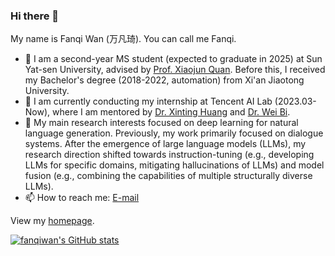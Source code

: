 ### Hi there 👋

My name is Fanqi Wan (万凡琦). You can call me Fanqi.

- 🌱 I am a second-year MS student (expected to graduate in 2025) at Sun Yat-sen University, advised by [Prof. Xiaojun Quan](https://sites.google.com/site/xiaojunquan/). Before this, I received my Bachelor's degree (2018-2022, automation) from Xi'an Jiaotong University.
- 👯 I am currently conducting my internship at Tencent AI Lab (2023.03-Now), where I am mentored by [Dr. Xinting Huang](https://timhuang1.github.io/) and [Dr. Wei Bi](https://scholar.google.com/citations?user=aSJcgQMAAAAJ&hl=zh-CN).
- 🤔 My main research interests focused on deep learning for natural language generation. Previously, my work primarily focused on dialogue systems. After the emergence of large language models (LLMs), my research direction shifted towards instruction-tuning (e.g., developing LLMs for specific domains, mitigating hallucinations of LLMs) and model fusion (e.g., combining the capabilities of multiple structurally diverse LLMs).
- 📫 How to reach me: [E-mail](mailto:fanqiwan2018@gmail.com)

View my [homepage](https://fanqiwan.github.io/).

[![fanqiwan's GitHub stats](https://github-readme-stats.vercel.app/api?username=fanqiwan)](https://github.com/anuraghazra/github-readme-stats)
